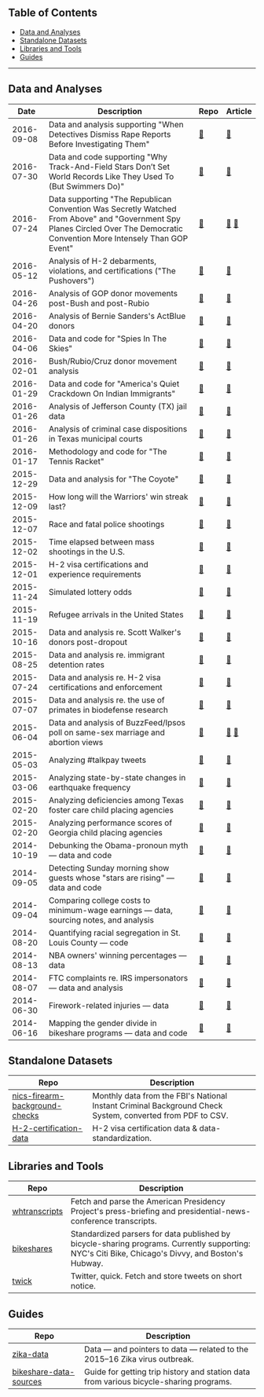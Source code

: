 ## Table of Contents

- [Data and Analyses](#data-and-analyses)
- [Standalone Datasets](#standalone-datasets)
- [Libraries and Tools](#libraries-and-tools)
- [Guides](#guides)

---

## Data and Analyses

Date|Description|Repo|Article
----|-----------|----|-------
2016-09-08|Data and analysis supporting "When Detectives Dismiss Rape Reports Before Investigating Them"|[:link:](https://github.com/BuzzFeedNews/2016-09-ucr-analysis)|[:link:](https://www.buzzfeed.com/alexcampbell/unfounded)
2016-07-30|Data and code supporting "Why Track-And-Field Stars Don’t Set World Records Like They Used To (But Swimmers Do)"|[:link:](https://github.com/BuzzFeedNews/2016-07-athletic-performances)|[:link:](https://www.buzzfeed.com/peteraldhous/faster-higher-stronger-not)
2016-07-24|Data supporting "The Republican Convention Was Secretly Watched From Above" and "Government Spy Planes Circled Over The Democratic Convention More Intensely Than GOP Event"|[:link:](https://github.com/BuzzFeedNews/2016-07-rnc-dnc-surveillance-planes)|[:link:](https://www.buzzfeed.com/peteraldhous/surveillance-at-the-rnc) [:link:](https://www.buzzfeed.com/peteraldhous/surveillance-at-the-dnc)
2016-05-12|Analysis of H-2 debarments, violations, and certifications ("The Pushovers")|[:link:](https://github.com/BuzzFeedNews/2016-05-H-2-debarments-and-violations)|[:link:](https://www.buzzfeed.com/kenbensinger/the-pushovers)
2016-04-26|Analysis of GOP donor movements post-Bush and post-Rubio|[:link:](https://github.com/BuzzFeedNews/2016-04-republican-donor-movements)|[:link:](https://www.buzzfeed.com/johntemplon/bush-rubio-donors-didnt-rush-to-support-ted-cruz-in-march)
2016-04-20|Analysis of Bernie Sanders's ActBlue donors|[:link:](https://github.com/BuzzFeedNews/2016-04-bernie-sanders-donors)|[:link:](http://www.buzzfeed.com/johntemplon/how-bernie-sanders-raises-all-that-money)
2016-04-06|Data and code for "Spies In The Skies"|[:link:](https://github.com/BuzzFeedNews/2016-04-federal-surveillance-planes)|[:link:](https://www.buzzfeed.com/peteraldhous/spies-in-the-skies)
2016-02-01|Bush/Rubio/Cruz donor movement analysis|[:link:](https://github.com/BuzzFeedNews/2016-02-republican-donor-movements)|[:link:](http://www.buzzfeed.com/katherinemiller/the-jeb-bush-marco-rubio-donor-shift-is-real-and-its-acceler)
2016-01-29|Data and code for "America's Quiet Crackdown On Indian Immigrants" |[:link:](https://github.com/BuzzFeedNews/2016-01-immigrant-detention-india)|[:link:](http://www.buzzfeed.com/davidnoriega/americas-quiet-crackdown-on-indian-immigrants)
2016-01-26|Analysis of Jefferson County (TX) jail data|[:link:](https://github.com/BuzzFeedNews/2016-01-port-arthur-arrests)|[:link:](http://www.buzzfeed.com/alexcampbell/the-ticket-machine)
2016-01-26|Analysis of criminal case dispositions in Texas municipal courts|[:link:](https://github.com/BuzzFeedNews/2016-01-texas-municipal-courts)|[:link:](http://www.buzzfeed.com/alexcampbell/the-ticket-machine)
2016-01-17|Methodology and code for "The Tennis Racket"|[:link:](https://github.com/BuzzFeedNews/2016-01-tennis-betting-analysis)|[:link:](http://www.buzzfeed.com/heidiblake/the-tennis-racket)
2015-12-29|Data and analysis for "The Coyote"|[:link:](https://github.com/BuzzFeedNews/2015-12-the-coyote)|[:link:](http://www.buzzfeed.com/kenbensinger/the-coyote)
2015-12-09|How long will the Warriors' win streak last?|[:link:](https://gist.github.com/jsvine/2420508ffd35c10a0a95)|[:link:](http://www.buzzfeed.com/jsvine/how-long-will-the-golden-state-warriors-win-streak-last)
2015-12-07|Race and fatal police shootings|[:link:](https://github.com/BuzzFeedNews/2015-12-fatal-police-shootings)|[:link:](http://www.buzzfeed.com/peteraldhous/race-and-police-shootings)
2015-12-02|Time elapsed between mass shootings in the U.S.|[:link:](https://github.com/BuzzFeedNews/2015-12-mass-shooting-intervals)|[:link:](http://www.buzzfeed.com/jsvine/heres-how-little-time-america-gets-between-mass-shootings)
2015-12-01|H-2 visa certifications and experience requirements|[:link:](https://github.com/BuzzFeedNews/2015-12-H-2-visas-and-experience-requirements)|[:link:](http://www.buzzfeed.com/jessicagarrison/all-you-americans-are-fired)
2015-11-24|Simulated lottery odds|[:link:](https://github.com/BuzzFeedNews/2015-11-lottery-simulations)|[:link:](http://www.buzzfeed.com/jsvine/daily-fantasy-vs-mega-millions)
2015-11-19|Refugee arrivals in the United States|[:link:](https://github.com/BuzzFeedNews/2015-11-refugees-in-the-united-states)|[:link:](http://www.buzzfeed.com/jsvine/where-us-refugees-come-from-and-go-in-charts)
2015-10-16|Data and analysis re. Scott Walker's donors post-dropout|[:link:](https://github.com/BuzzFeedNews/2015-10-walker-donors)|[:link:](http://www.buzzfeed.com/jsvine/so-where-did-scott-walkers-donors-go-after-he-dropped-out)
2015-08-25|Data and analysis re. immigrant detention rates|[:link:](https://github.com/BuzzFeedNews/2015-08-immigrant-detention)|[:link:](http://www.buzzfeed.com/davidnoriega/vast-disparities-by-nationality-in-immigration-jailings)
2015-07-24|Data and analysis re. H-2 visa certifications and enforcement|[:link:](https://github.com/BuzzFeedNews/2015-07-h2-visas-and-enforcement)|[:link:](http://www.buzzfeed.com/jessicagarrison/the-new-american-slavery-invited-to-the-us-foreign-workers-f)
2015-07-07|Data and analysis re. the use of primates in biodefense research|[:link:](https://github.com/BuzzFeedNews/2015-07-primates)|[:link:](http://www.buzzfeed.com/peteraldhous/the-monkey-victims-of-the-war-on-terror)
2015-06-04|Data and analysis of BuzzFeed/Ipsos poll on same-sex marriage and abortion views|[:link:](https://github.com/BuzzFeedNews/2015-06-ssm-and-abortion-poll)|[:link:](http://www.buzzfeed.com/lesterfeder/nine-facts-we-learned-about-same-sex-marriage-support-poll) [:link:](http://www.buzzfeed.com/lesterfeder/this-is-how-23-countries-around-the-world-feel-about-abortio)
2015-05-03|Analyzing #talkpay tweets|[:link:](https://github.com/BuzzFeedNews/2015-05-talkpay-tweets)|[:link:](http://www.buzzfeed.com/carolineodonovan/talkpay-topped-twitter)
2015-03-06|Analyzing state-by-state changes in earthquake frequency|[:link:](https://github.com/BuzzFeedNews/2015-03-earthquake-maps)|[:link:](http://www.buzzfeed.com/danvergano/midwestern-states-are-having-big-earthquakes-like-never-befo)
2015-02-20|Analyzing deficiencies among Texas foster care child placing agencies|[:link:](https://github.com/BuzzFeedNews/2015-02-texas-cpa-deficiencies)|[:link:](http://www.buzzfeed.com/aramroston/fostering-profits)
2015-02-20|Analyzing performance scores of Georgia child placing agencies|[:link:](https://github.com/BuzzFeedNews/2015-02-georgia-cpa-scores)|[:link:](http://www.buzzfeed.com/aramroston/fostering-profits)
2014-10-19|Debunking the Obama-pronoun myth — data and code|[:link:](https://github.com/BuzzFeedNews/presidential-language-notebooks)|[:link:](http://www.buzzfeed.com/johntemplon/obamas-pronouns-dont-make-him-narcissist)
2014-09-05|Detecting Sunday morning show guests whose "stars are rising" — data and code|[:link:](https://github.com/BuzzFeedNews/2014-09-rising-sunday-show-guests)|[:link:](http://www.buzzfeed.com/jsvine/five-sunday-morning-show-guests-whose-stars-are-rising)
2014-09-04|Comparing college costs to minimum-wage earnings — data, sourcing notes, and analysis|[:link:](https://github.com/BuzzFeedNews/2014-09-tuition-and-minimum-wage)|[:link:](http://www.buzzfeed.com/gregschoofs/how-much-college-did-your-summer-job-pay-for)
2014-08-20|Quantifying racial segregation in St. Louis County — code|[:link:](https://github.com/BuzzFeedNews/2014-08-st-louis-county-segregation)|[:link:](http://www.buzzfeed.com/jsvine/the-ferguson-area-is-even-more-segregated-than-you-thought)
2014-08-13|NBA owners' winning percentages — data|[:link:](https://gist.github.com/jtemplon/4d84d0d2a112d09394b6)|[:link:](http://www.buzzfeed.com/johntemplon/heres-how-terrible-the-clippers-were-under-donald-sterling)
2014-08-07|FTC complaints re. IRS impersonators — data and analysis|[:link:](https://github.com/BuzzFeedNews/2014-08-irs-scams)|[:link:](http://www.buzzfeed.com/johntemplon/tax-collection-scams-skyrocket)
2014-06-30|Firework-related injuries — data|[:link:](https://github.com/BuzzFeedNews/2014-06-firework-injuries)|[:link:](http://www.buzzfeed.com/jsvine/275-ways-americans-hurt-themselves-playing-with-fireworks)
2014-06-16|Mapping the gender divide in bikeshare programs — data and code|[:link:](https://github.com/BuzzFeedNews/2014-06-bikeshare-gender-maps)|[:link:](http://www.buzzfeed.com/jsvine/these-maps-show-a-massive-gender-gap-in-bicycle-riding)

## Standalone Datasets

Repo|Description
----|-----------
[nics-firearm-background-checks](https://github.com/BuzzFeedNews/nics-firearm-background-checks)|Monthly data from the FBI's National Instant Criminal Background Check System, converted from PDF to CSV.
[H-2-certification-data](https://github.com/BuzzFeedNews/H-2-certification-data)|H-2 visa certification data & data-standardization.

## Libraries and Tools

Repo|Description
----|-----------
[whtranscripts](https://github.com/BuzzFeedNews/whtranscripts)|Fetch and parse the American Presidency Project's press-briefing and presidential-news-conference transcripts.
[bikeshares](https://github.com/BuzzFeedNews/bikeshares)|Standardized parsers for data published by bicycle-sharing programs. Currently supporting: NYC's Citi Bike, Chicago's Divvy, and Boston's Hubway.
[twick](https://github.com/jsvine/twick)|Twitter, quick. Fetch and store tweets on short notice.


## Guides
Repo|Description
----|-----------
[zika-data](https://github.com/BuzzFeedNews/zika-data)|Data — and pointers to data — related to the 2015–16 Zika virus outbreak.
[bikeshare-data-sources](https://github.com/BuzzFeedNews/bikeshare-data-sources)|Guide for getting trip history and station data from various bicycle-sharing programs.
